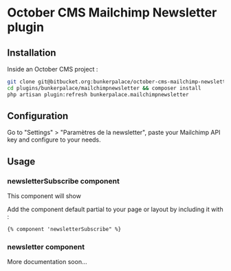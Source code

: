 # October CMS Mailchimp Newsletter plugin

## Installation

Inside an October CMS project :

```sh
git clone git@bitbucket.org:bunkerpalace/october-cms-mailchimp-newsletter.git plugins/bunkerpalace/mailchimpnewsletter
cd plugins/bunkerpalace/mailchimpnewsletter && composer install
php artisan plugin:refresh bunkerpalace.mailchimpnewsletter
```

## Configuration

Go to "Settings" > "Paramètres de la newsletter", paste your Mailchimp API key and configure to your needs.

## Usage

### newsletterSubscribe component

This component will show 

Add the component default partial to your page or layout by including it with :

```html
{% component 'newsletterSubscribe" %}
```

### newsletter component

More documentation soon...